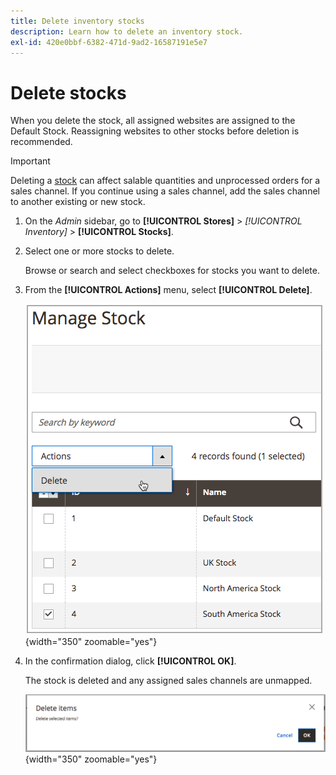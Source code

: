 ```yaml
---
title: Delete inventory stocks
description: Learn how to delete an inventory stock.
exl-id: 420e0bbf-6382-471d-9ad2-16587191e5e7
---
```

# Delete stocks

When you delete the stock, all assigned websites are assigned to the Default Stock. Reassigning websites to other stocks before deletion is recommended.

>[!IMPORTANT]
>
>Deleting a [stock](stocks-manage.md) can affect salable quantities and unprocessed orders for a sales channel. If you continue using a sales channel, add the sales channel to another existing or new stock.

1. On the _Admin_ sidebar, go to **[!UICONTROL Stores]** > _[!UICONTROL Inventory]_ > **[!UICONTROL Stocks]**.

1. Select one or more stocks to delete.

   Browse or search and select checkboxes for stocks you want to delete.

1. From the **[!UICONTROL Actions]** menu, select **[!UICONTROL Delete]**.

   ![Select Delete from the Actions menu](assets/inventory-stock-delete.png){width="350" zoomable="yes"}

1. In the confirmation dialog, click **[!UICONTROL OK]**.

   The stock is deleted and any assigned sales channels are unmapped.

   ![Stock delete verification message](assets/inventory-stock-delete-confirm.png){width="350" zoomable="yes"}
